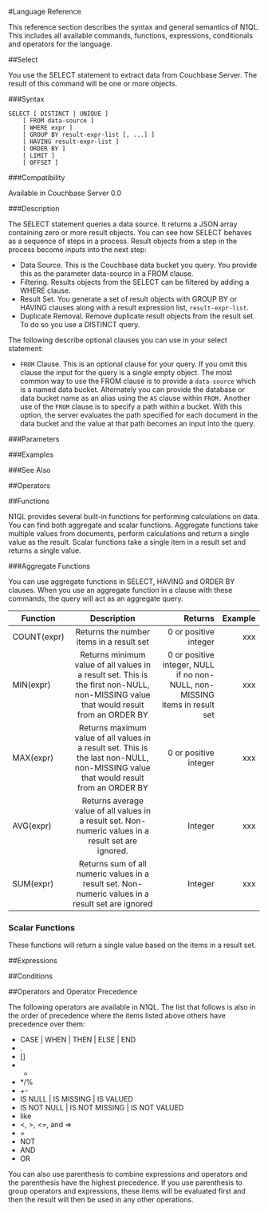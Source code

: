 #Language Reference

This reference section describes the syntax and general semantics of N1QL. This includes all available commands, functions, expressions, conditionals and operators for the language.

##Select

You use the SELECT statement to extract data from Couchbase Server. The result of this command will be one or more objects.

###Syntax

    SELECT [ DISTINCT | UNIQUE ]
        [ FROM data-source ]
        [ WHERE expr ]
        [ GROUP BY result-expr-list [, ...] ]
        [ HAVING result-expr-list ]
        [ ORDER BY ]
        [ LIMIT ]
        [ OFFSET ]
        
###Compatibility

Available in Couchbase Server 0.0

###Description

The SELECT statement queries a data source. It returns a JSON array containing zero or more result objects. You can see how SELECT behaves as a sequence of steps in a process. Result objects from a step in the process become inputs into the next step:

* Data Source. This is the Couchbase data bucket you query. You provide this as the parameter data-source in a FROM clause.
* Filtering. Results objects from the SELECT can be filtered by adding a WHERE clause.
* Result Set. You generate a set of result objects with GROUP BY or HAVING clauses along with a result expression list, `result-expr-list`.
* Duplicate Removal. Remove duplicate result objects from the result set. To do so you use a DISTINCT query.

The following describe optional clauses you can use in your select statement:

* `FROM` Clause. This is an optional clause for your query. If you omit this clause the input for the query is a single empty object. The most common way to use the FROM clause is to provide a `data-source` which is a named data bucket. Alternately you can provide the database or data bucket name as an alias using the `AS` clause within `FROM.`
Another use of the `FROM` clause is to specify a path within a bucket. With this option, the server evaluates the path specified for each document in the data bucket and the value at that path becomes an input into the query.

###Parameters

###Examples

###See Also

##Operators

##Functions

N1QL provides several built-in functions for performing calculations on data. You can find both aggregate and scalar functions. Aggregate functions take multiple values from documents, perform calculations and return a single value as the result. Scalar functions take a single item in a result set and returns a single value.

###Aggregate Functions

You can use aggregate functions in SELECT, HAVING and ORDER BY clauses. When you use an aggregate function in a clause with these commands, the query will act as an aggregate query. 

| Function | Description | Returns | Example | 
| ------------- |:-------------:| -----:|-----:|
| COUNT(expr) | Returns the number items in a result set | 0 or positive integer | xxx|
| MIN(expr) | Returns minimum value of all values in a result set. This is the first non-NULL, non-MISSING value that would result from an ORDER BY | 0 or positive integer, NULL if no non-NULL, non-MISSING items in result set | xxx |
| MAX(expr) | Returns maximum value of all values in a result set. This is the last non-NULL, non-MISSING value that would result from an ORDER BY | 0 or positive integer | xxx |
| AVG(expr) | Returns average value of all values in a result set. Non-numeric values in a result set are ignored. | Integer | xxx |
| SUM(expr) | Returns sum of all numeric values in a result set. Non-numeric values in a result set are ignored | Integer | xxx |

### Scalar Functions

These functions will return a single value based on the items in a result set. 

##Expressions

##Conditions

##Operators and Operator Precedence

The following operators are available in N1QL. The list that follows is also in the order of precedence where the items listed above others have precedence over them:

* CASE | WHEN | THEN | ELSE | END
* .
* []
* -
* */%
* +-
* IS NULL | IS MISSING | IS VALUED
* IS NOT NULL | IS NOT MISSING | IS NOT VALUED
* like
* <, >, <=, and =>
* =
* NOT
* AND
* OR

You can also use parenthesis to combine expressions and operators and the parenthesis have the highest precedence. If you use parenthesis to group operators and expressions, these items will be evaluated first and then the result will then be used in any other operations.

